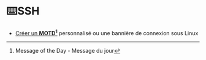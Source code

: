 # ⌨️SSH

- [Créer un **MOTD[^*]** personnalisé ou une bannière de connexion sous Linux](https://github.com/allfab/boilerplates/blob/main/ssh/MOTD/ssh-motd-custom-banner.md)

[^*]: Message of the Day - Message du jour